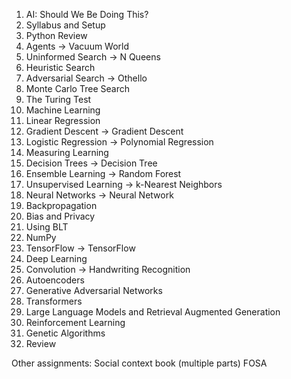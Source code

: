 1. AI: Should We Be Doing This?
2. Syllabus and Setup
3. Python Review
4. Agents -> Vacuum World
5. Uninformed Search -> N Queens
6. Heuristic Search
7. Adversarial Search -> Othello
8. Monte Carlo Tree Search
9. The Turing Test
10. Machine Learning
11. Linear Regression
12. Gradient Descent -> Gradient Descent
13. Logistic Regression -> Polynomial Regression
14. Measuring Learning
15. Decision Trees -> Decision Tree
16. Ensemble Learning -> Random Forest
17. Unsupervised Learning -> k-Nearest Neighbors
18. Neural Networks -> Neural Network
19. Backpropagation
20. Bias and Privacy
21. Using BLT
22. NumPy
23. TensorFlow -> TensorFlow
24. Deep Learning
25. Convolution -> Handwriting Recognition
26. Autoencoders
27. Generative Adversarial Networks
28. Transformers
29. Large Language Models and Retrieval Augmented Generation
30. Reinforcement Learning
31. Genetic Algorithms
32. Review

Other assignments:
Social context book (multiple parts)
FOSA
